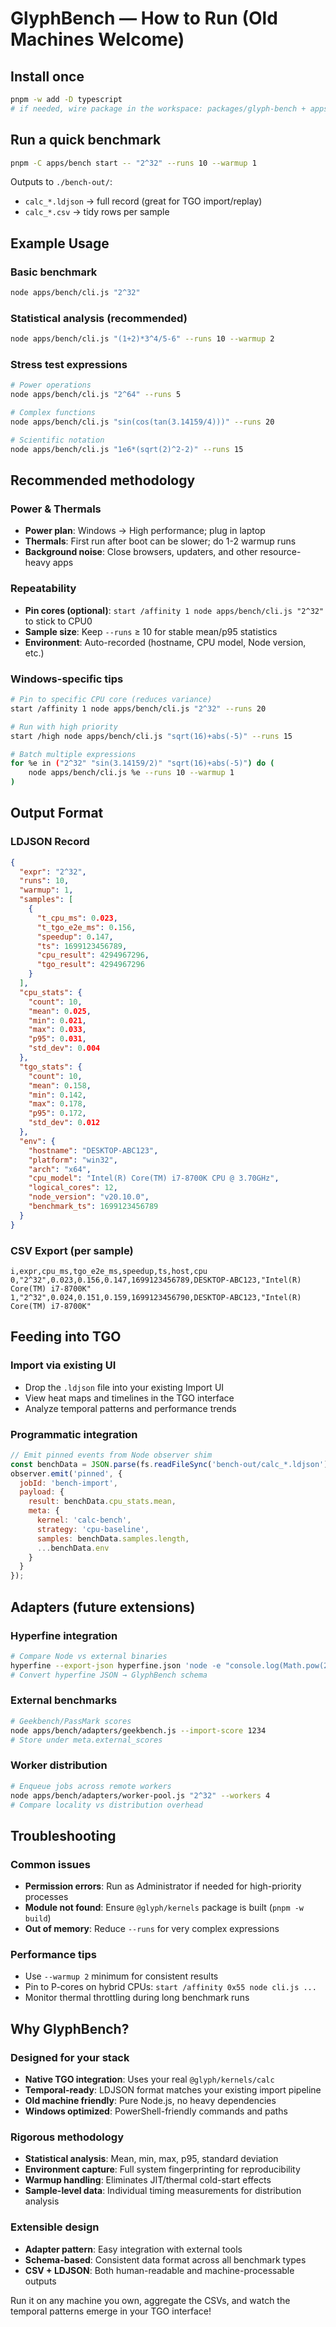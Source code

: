 # GlyphBench — How to Run (Old Machines Welcome)

## Install once
```bash
pnpm -w add -D typescript
# if needed, wire package in the workspace: packages/glyph-bench + apps/bench
```

## Run a quick benchmark
```bash
pnpm -C apps/bench start -- "2^32" --runs 10 --warmup 1
```

Outputs to `./bench-out/`:
- `calc_*.ldjson` → full record (great for TGO import/replay)
- `calc_*.csv` → tidy rows per sample

## Example Usage

### Basic benchmark
```bash
node apps/bench/cli.js "2^32"
```

### Statistical analysis (recommended)
```bash
node apps/bench/cli.js "(1+2)*3^4/5-6" --runs 10 --warmup 2
```

### Stress test expressions
```bash
# Power operations
node apps/bench/cli.js "2^64" --runs 5

# Complex functions  
node apps/bench/cli.js "sin(cos(tan(3.14159/4)))" --runs 20

# Scientific notation
node apps/bench/cli.js "1e6*(sqrt(2)^2-2)" --runs 15
```

## Recommended methodology

### Power & Thermals
- **Power plan**: Windows → High performance; plug in laptop
- **Thermals**: First run after boot can be slower; do 1-2 warmup runs
- **Background noise**: Close browsers, updaters, and other resource-heavy apps

### Repeatability
- **Pin cores (optional)**: `start /affinity 1 node apps/bench/cli.js "2^32"` to stick to CPU0
- **Sample size**: Keep `--runs` ≥ 10 for stable mean/p95 statistics
- **Environment**: Auto-recorded (hostname, CPU model, Node version, etc.)

### Windows-specific tips
```bash
# Pin to specific CPU core (reduces variance)
start /affinity 1 node apps/bench/cli.js "2^32" --runs 20

# Run with high priority
start /high node apps/bench/cli.js "sqrt(16)+abs(-5)" --runs 15

# Batch multiple expressions
for %e in ("2^32" "sin(3.14159/2)" "sqrt(16)+abs(-5)") do (
    node apps/bench/cli.js %e --runs 10 --warmup 1
)
```

## Output Format

### LDJSON Record
```json
{
  "expr": "2^32",
  "runs": 10,
  "warmup": 1,
  "samples": [
    {
      "t_cpu_ms": 0.023,
      "t_tgo_e2e_ms": 0.156,
      "speedup": 0.147,
      "ts": 1699123456789,
      "cpu_result": 4294967296,
      "tgo_result": 4294967296
    }
  ],
  "cpu_stats": {
    "count": 10,
    "mean": 0.025,
    "min": 0.021,
    "max": 0.033,
    "p95": 0.031,
    "std_dev": 0.004
  },
  "tgo_stats": {
    "count": 10,
    "mean": 0.158,
    "min": 0.142,
    "max": 0.178,
    "p95": 0.172,
    "std_dev": 0.012
  },
  "env": {
    "hostname": "DESKTOP-ABC123",
    "platform": "win32",
    "arch": "x64",
    "cpu_model": "Intel(R) Core(TM) i7-8700K CPU @ 3.70GHz",
    "logical_cores": 12,
    "node_version": "v20.10.0",
    "benchmark_ts": 1699123456789
  }
}
```

### CSV Export (per sample)
```csv
i,expr,cpu_ms,tgo_e2e_ms,speedup,ts,host,cpu
0,"2^32",0.023,0.156,0.147,1699123456789,DESKTOP-ABC123,"Intel(R) Core(TM) i7-8700K"
1,"2^32",0.024,0.151,0.159,1699123456790,DESKTOP-ABC123,"Intel(R) Core(TM) i7-8700K"
```

## Feeding into TGO

### Import via existing UI
- Drop the `.ldjson` file into your existing Import UI
- View heat maps and timelines in the TGO interface
- Analyze temporal patterns and performance trends

### Programmatic integration
```javascript
// Emit pinned events from Node observer shim
const benchData = JSON.parse(fs.readFileSync('bench-out/calc_*.ldjson'));
observer.emit('pinned', {
  jobId: 'bench-import',
  payload: {
    result: benchData.cpu_stats.mean,
    meta: {
      kernel: 'calc-bench',
      strategy: 'cpu-baseline',
      samples: benchData.samples.length,
      ...benchData.env
    }
  }
});
```

## Adapters (future extensions)

### Hyperfine integration
```bash
# Compare Node vs external binaries
hyperfine --export-json hyperfine.json 'node -e "console.log(Math.pow(2,32))"'
# Convert hyperfine JSON → GlyphBench schema
```

### External benchmarks
```bash
# Geekbench/PassMark scores
node apps/bench/adapters/geekbench.js --import-score 1234
# Store under meta.external_scores
```

### Worker distribution
```bash
# Enqueue jobs across remote workers
node apps/bench/adapters/worker-pool.js "2^32" --workers 4
# Compare locality vs distribution overhead
```

## Troubleshooting

### Common issues
- **Permission errors**: Run as Administrator if needed for high-priority processes
- **Module not found**: Ensure `@glyph/kernels` package is built (`pnpm -w build`)
- **Out of memory**: Reduce `--runs` for very complex expressions

### Performance tips
- Use `--warmup 2` minimum for consistent results
- Pin to P-cores on hybrid CPUs: `start /affinity 0x55 node cli.js ...`
- Monitor thermal throttling during long benchmark runs

## Why GlyphBench?

### Designed for your stack
- **Native TGO integration**: Uses your real `@glyph/kernels/calc`
- **Temporal-ready**: LDJSON format matches your existing import pipeline
- **Old machine friendly**: Pure Node.js, no heavy dependencies
- **Windows optimized**: PowerShell-friendly commands and paths

### Rigorous methodology  
- **Statistical analysis**: Mean, min, max, p95, standard deviation
- **Environment capture**: Full system fingerprinting for reproducibility
- **Warmup handling**: Eliminates JIT/thermal cold-start effects
- **Sample-level data**: Individual timing measurements for distribution analysis

### Extensible design
- **Adapter pattern**: Easy integration with external tools
- **Schema-based**: Consistent data format across all benchmark types
- **CSV + LDJSON**: Both human-readable and machine-processable outputs

Run it on any machine you own, aggregate the CSVs, and watch the temporal patterns emerge in your TGO interface!
